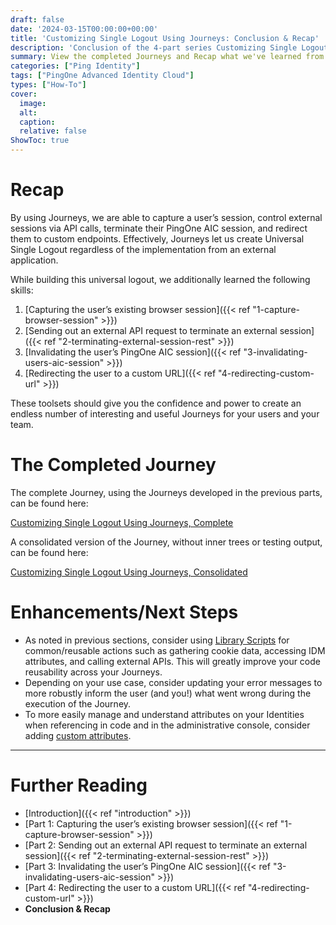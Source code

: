 ```yaml
---
draft: false
date: '2024-03-15T00:00:00+00:00'
title: 'Customizing Single Logout Using Journeys: Conclusion & Recap'
description: 'Conclusion of the 4-part series Customizing Single Logout Using Journeys'
summary: View the completed Journeys and Recap what we've learned from Customizing Single Logout
categories: ["Ping Identity"]
tags: ["PingOne Advanced Identity Cloud"]
types: ["How-To"]
cover:
  image:
  alt:
  caption:
  relative: false
ShowToc: true
---
```


# Recap

By using Journeys, we are able to capture a user’s session, control external sessions via API calls, terminate their PingOne AIC session, and redirect them to custom endpoints. Effectively, Journeys let us create Universal Single Logout regardless of the implementation from an external application.

While building this universal logout, we additionally learned the following skills:

1. [Capturing the user’s existing browser session]({{< ref "1-capture-browser-session" >}})
2. [Sending out an external API request to terminate an external session]({{< ref "2-terminating-external-session-rest" >}})
3. [Invalidating the user’s PingOne AIC session]({{< ref "3-invalidating-users-aic-session" >}})
4. [Redirecting the user to a custom URL]({{< ref "4-redirecting-custom-url" >}})

These toolsets should give you the confidence and power to create an endless number of interesting and useful Journeys for your users and your team.

# The Completed Journey

The complete Journey, using the Journeys developed in the previous parts, can be found here:

[Customizing Single Logout Using Journeys, Complete](https://gist.github.com/gwizdala/b2ab2b41949933545f6fff7ba97a723e#file-universalsinglelogout_example-json)

A consolidated version of the Journey, without inner trees or testing output, can be found here:

[Customizing Single Logout Using Journeys, Consolidated](https://gist.github.com/gwizdala/b2ab2b41949933545f6fff7ba97a723e#file-universalsinglelogout-json)

# Enhancements/Next Steps

- As noted in previous sections, consider using [Library Scripts](https://docs.pingidentity.com/pingoneaic/latest/am-scripting/library-scripts.html) for common/reusable actions such as gathering cookie data, accessing IDM attributes, and calling external APIs. This will greatly improve your code reusability across your Journeys.
- Depending on your use case, consider updating your error messages to more robustly inform the user (and you!) what went wrong during the execution of the Journey.
- To more easily manage and understand attributes on your Identities when referencing in code and in the administrative console, consider adding [custom attributes](https://docs.pingidentity.com/pingoneaic/latest/identities/identity-cloud-identity-schema.html#create-custom-attributes).

---

# Further Reading

- [Introduction]({{< ref "introduction" >}})
- [Part 1: Capturing the user’s existing browser session]({{< ref "1-capture-browser-session" >}})
- [Part 2: Sending out an external API request to terminate an external session]({{< ref "2-terminating-external-session-rest" >}})
- [Part 3: Invalidating the user’s PingOne AIC session]({{< ref "3-invalidating-users-aic-session" >}})
- [Part 4: Redirecting the user to a custom URL]({{< ref "4-redirecting-custom-url" >}})
- **Conclusion & Recap**